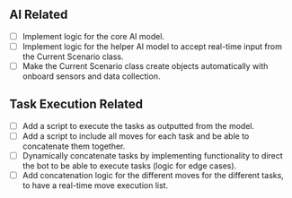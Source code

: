 ## AI Related
- [ ] Implement logic for the core AI model.
- [ ] Implement logic for the helper AI model to accept real-time input from the Current Scenario class.
- [ ] Make the Current Scenario class create objects automatically with onboard sensors and data collection.

## Task Execution Related
- [ ] Add a script to execute the tasks as outputted from the model.
- [ ] Add a script to include all moves for each task and be able to concatenate them together.
- [ ] Dynamically concatenate tasks by implementing functionality to direct the bot to be able to execute tasks (logic for edge cases).
- [ ] Add concatenation logic for the different moves for the different tasks, to have a real-time move execution list.